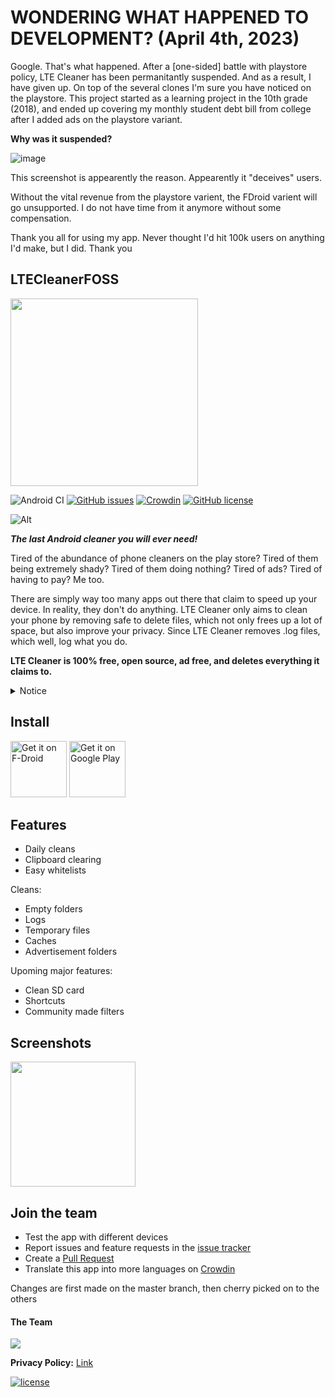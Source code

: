 # WONDERING WHAT HAPPENED TO DEVELOPMENT? (April 4th, 2023)

Google. That's what happened. After a [one-sided] battle with playstore policy, LTE Cleaner has been permanitantly suspended. And as a result, I have given up. On top of the several clones I'm sure you have noticed on the playstore. This project started as a learning project in the 10th grade (2018), and ended up covering my monthly student debt bill from college after I added ads on the playstore variant.

**Why was it suspended?**

![image](https://user-images.githubusercontent.com/32081703/229712969-c242062f-5b82-4d28-896a-123bf131a7c4.png)

This screenshot is appearently the reason. Appearently it "deceives" users.

Without the vital revenue from the playstore varient, the FDroid varient will go unsupported. I do not have time from it anymore without some compensation.

Thank you all for using my app. Never thought I'd hit 100k users on anything I'd make, but I did. Thank you


## LTECleanerFOSS

<img src="https://imgur.com/ykSLpTS.png" width="300">

![Android CI](https://github.com/TheRedSpy15/LTECleanerFOSS/workflows/Android%20CI/badge.svg)
[![GitHub issues](https://img.shields.io/github/issues/TheRedSpy15/LTECleanerFOSS?color=red)](https://github.com/TheRedSpy15/LTECleanerFOSS/issues)
[![Crowdin](https://badges.crowdin.net/lte-cleaner/localized.svg)](https://crowdin.com/project/lte-cleaner)
[![GitHub license](https://img.shields.io/github/license/TheRedSpy15/LTECleanerFOSS?color=lightgrey)](/blob/master/LICENSE)

![Alt](https://repobeats.axiom.co/api/embed/e57b4b0c0e47daffc4e7feb4cff54fa6a1bc4120.svg "Repobeats analytics image")

***The last Android cleaner you will ever need!***

Tired of the abundance of phone cleaners on the play store? Tired of 
them being extremely shady? Tired of them doing nothing? Tired of ads? 
Tired of having to pay? Me too.

There are simply way too many apps out there that claim to speed up your device. In reality, they don't do anything.
LTE Cleaner only aims to clean your phone by removing safe to delete files, which not only frees up a lot of space, but also improve your privacy. Since LTE Cleaner removes .log files, which well, log what you do.

__LTE Cleaner is 100% free, open source, ad free, and deletes everything it claims to.__

<details>
  <summary>Notice</summary>

May 13th, 2022: This project is temporaily on maintainence mode. I am currently working on projects for my startup and all my coding time is going into that for now. I will accept just about any pull request. But no real updates for some time. This will not be as long of a break as last time. But probably a couple months

</details>

## Install

[<img src="https://f-droid.org/badge/get-it-on.png"
     alt="Get it on F-Droid"
     height="90">](https://f-droid.org/packages/theredspy15.ltecleanerfoss/)
[<img src="https://play.google.com/intl/en_us/badges/images/generic/en-play-badge.png"
    alt="Get it on Google Play"
    height="90">](https://play.google.com/store/apps/details?id=theredspy15.ltecleanerfoss)

## Features
- Daily cleans
- Clipboard clearing
- Easy whitelists

Cleans:
- Empty folders
- Logs
- Temporary files
- Caches
- Advertisement folders

Upoming major features:
- Clean SD card
- Shortcuts
- Community made filters

## Screenshots

<img src="/Screenshots/Screenshot_20211110-234739_LTE Cleaner_framed.png" width="200">

## Join the team
  * Test the app with different devices
  * Report issues and feature requests in the [issue tracker](https://github.com/TheRedSpy15/LTECleanerFOSS/issues)
  * Create a [Pull Request](https://opensource.guide/how-to-contribute/#opening-a-pull-request)
  * Translate this app into more languages on [Crowdin](https://crowdin.com/project/lte-cleaner)

Changes are first made on the master branch, then cherry picked on to the others

#### The Team  
<a href="https://github.com/TheRedSpy15/LTECleanerFOSS/graphs/contributors">
  <img src="https://contrib.rocks/image?repo=TheRedSpy15/LTECleanerFOSS" />
</a>
     
</details>

**Privacy Policy:** [Link](https://cdn.rawgit.com/TheRedSpy15/LTECleanerFOSS/d9522c76/privacy_policy.html)

[![license](https://imgur.com/QQlcEVT.png)](https://www.gnu.org/licenses/gpl-3.0.en.html)

